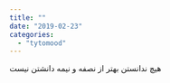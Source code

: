 ```yaml
---
title: ""
date: "2019-02-23"
categories: 
  - "tytomood"
---
```


هیچ ندانستن بهتر از نصفه و نیمه دانشتن نیست
